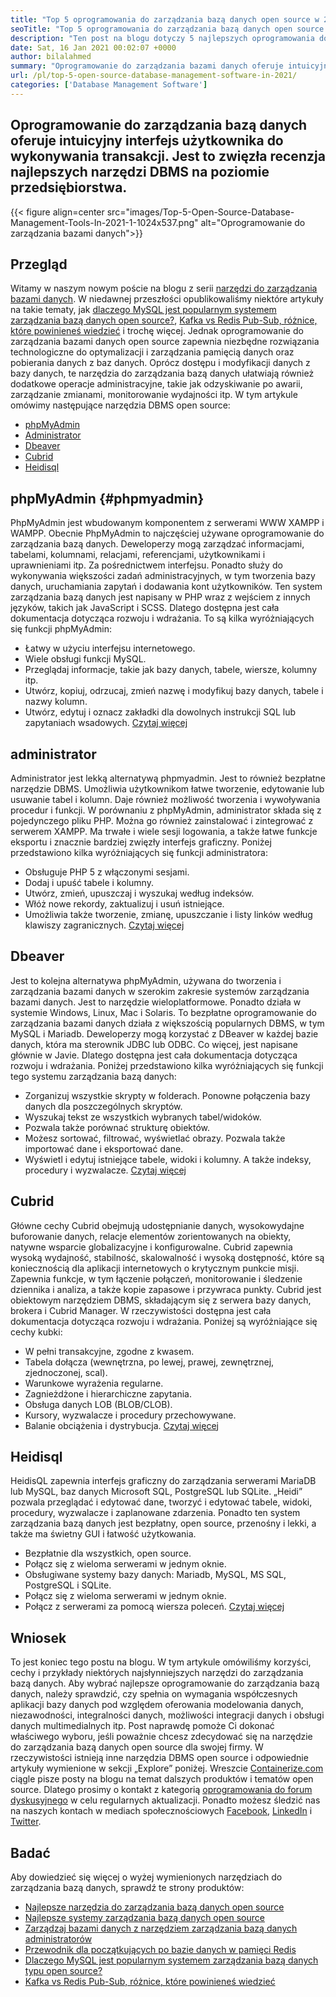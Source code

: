 ```yaml
---
title: "Top 5 oprogramowania do zarządzania bazą danych open source w 2021" 
seoTitle: "Top 5 oprogramowania do zarządzania bazą danych open source w 2021" 
description: "Ten post na blogu dotyczy 5 najlepszych oprogramowania do zarządzania bazą danych z bazami danych. Są to phpmyadmin, administrator, dbeaver, kubrid i heidisql." 
date: Sat, 16 Jan 2021 00:02:07 +0000
author: bilalahmed
summary: "Oprogramowanie do zarządzania bazami danych oferuje intuicyjny interfejs użytkownika do wykonywania transakcji. Jest to zwięzła recenzja najlepszych narzędzi DBMS na poziomie przedsiębiorstwa." 
url: /pl/top-5-open-source-database-management-software-in-2021/
categories: ['Database Management Software']
---
```


## Oprogramowanie do zarządzania bazą danych oferuje intuicyjny interfejs użytkownika do wykonywania transakcji. Jest to zwięzła recenzja najlepszych narzędzi DBMS na poziomie przedsiębiorstwa.

{{< figure align=center src="images/Top-5-Open-Source-Database-Management-Tools-In-2021-1-1024x537.png" alt="Oprogramowanie do zarządzania bazami danych">}}


## Przegląd
Witamy w naszym nowym poście na blogu z serii [narzędzi do zarządzania bazami danych][1]. W niedawnej przeszłości opublikowaliśmy niektóre artykuły na takie tematy, jak [dlaczego MySQL jest popularnym systemem zarządzania bazą danych open source?][2], [Kafka vs Redis Pub-Sub, różnice, które powinieneś wiedzieć][3] i trochę więcej. Jednak oprogramowanie do zarządzania bazami danych open source zapewnia niezbędne rozwiązania technologiczne do optymalizacji i zarządzania pamięcią danych oraz pobierania danych z baz danych. Oprócz dostępu i modyfikacji danych z bazy danych, te narzędzia do zarządzania bazą danych ułatwiają również dodatkowe operacje administracyjne, takie jak odzyskiwanie po awarii, zarządzanie zmianami, monitorowanie wydajności itp.
W tym artykule omówimy następujące narzędzia DBMS open source:
  * [phpMyAdmin][4]
  * [Administrator][5]
  * [Dbeaver][6]
  * [Cubrid][7]
  * [Heidisql][8]

## phpMyAdmin {#phpmyadmin}

PhpMyAdmin jest wbudowanym komponentem z serwerami WWW XAMPP i WAMPP. Obecnie PhpMyAdmin to najczęściej używane oprogramowanie do zarządzania bazą danych. Deweloperzy mogą zarządzać informacjami, tabelami, kolumnami, relacjami, referencjami, użytkownikami i uprawnieniami itp. Za pośrednictwem interfejsu. Ponadto służy do wykonywania większości zadań administracyjnych, w tym tworzenia bazy danych, uruchamiania zapytań i dodawania kont użytkowników. Ten system zarządzania bazą danych jest napisany w PHP wraz z wejściem z innych języków, takich jak JavaScript i SCSS. Dlatego dostępna jest cała dokumentacja dotycząca rozwoju i wdrażania. To są kilka wyróżniających się funkcji phpMyAdmin:
  * Łatwy w użyciu interfejsu internetowego.
  * Wiele obsługi funkcji MySQL.
  * Przeglądaj informacje, takie jak bazy danych, tabele, wiersze, kolumny itp.
  * Utwórz, kopiuj, odrzucaj, zmień nazwę i modyfikuj bazy danych, tabele i nazwy kolumn.
  * Utwórz, edytuj i oznacz zakładki dla dowolnych instrukcji SQL lub zapytaniach wsadowych.
[Czytaj więcej][9]

## administrator
Administrator jest lekką alternatywą phpmyadmin. Jest to również bezpłatne narzędzie DBMS. Umożliwia użytkownikom łatwe tworzenie, edytowanie lub usuwanie tabel i kolumn. Daje również możliwość tworzenia i wywoływania procedur i funkcji. W porównaniu z phpMyAdmin, administrator składa się z pojedynczego pliku PHP. Można go również zainstalować i zintegrować z serwerem XAMPP. Ma trwałe i wiele sesji logowania, a także łatwe funkcje eksportu i znacznie bardziej zwięzły interfejs graficzny. Poniżej przedstawiono kilka wyróżniających się funkcji administratora:
  * Obsługuje PHP 5 z włączonymi sesjami.
  * Dodaj i upuść tabele i kolumny.
  * Utwórz, zmień, upuszczaj i wyszukaj według indeksów.
  * Włóż nowe rekordy, zaktualizuj i usuń istniejące.
  * Umożliwia także tworzenie, zmianę, upuszczanie i listy linków według klawiszy zagranicznych.
[Czytaj więcej][10]

## Dbeaver
Jest to kolejna alternatywa phpMyAdmin, używana do tworzenia i zarządzania bazami danych w szerokim zakresie systemów zarządzania bazami danych. Jest to narzędzie wieloplatformowe. Ponadto działa w systemie Windows, Linux, Mac i Solaris. To bezpłatne oprogramowanie do zarządzania bazami danych działa z większością popularnych DBMS, w tym MySQL i Mariadb. Deweloperzy mogą korzystać z DBeaver w każdej bazie danych, która ma sterownik JDBC lub ODBC. Co więcej, jest napisane głównie w Javie. Dlatego dostępna jest cała dokumentacja dotycząca rozwoju i wdrażania. Poniżej przedstawiono kilka wyróżniających się funkcji tego systemu zarządzania bazą danych:
  * Zorganizuj wszystkie skrypty w folderach. Ponowne połączenia bazy danych dla poszczególnych skryptów.
  * Wyszukaj tekst ze wszystkich wybranych tabel/widoków.
  * Pozwala także porównać strukturę obiektów.
  * Możesz sortować, filtrować, wyświetlać obrazy. Pozwala także importować dane i eksportować dane.
  * Wyświetl i edytuj istniejące tabele, widoki i kolumny. A także indeksy, procedury i wyzwalacze.
[Czytaj więcej][11]

## Cubrid
Główne cechy Cubrid obejmują udostępnianie danych, wysokowydajne buforowanie danych, relacje elementów zorientowanych na obiekty, natywne wsparcie globalizacyjne i konfigurowalne. Cubrid zapewnia wysoką wydajność, stabilność, skalowalność i wysoką dostępność, które są koniecznością dla aplikacji internetowych o krytycznym punkcie misji. Zapewnia funkcje, w tym łączenie połączeń, monitorowanie i śledzenie dziennika i analiza, a także kopie zapasowe i przywraca punkty. Cubrid jest obiektowym narzędziem DBMS, składającym się z serwera bazy danych, brokera i Cubrid Manager. W rzeczywistości dostępna jest cała dokumentacja dotycząca rozwoju i wdrażania. Poniżej są wyróżniające się cechy kubki:
  * W pełni transakcyjne, zgodne z kwasem.
  * Tabela dołącza (wewnętrzna, po lewej, prawej, zewnętrznej, zjednoczonej, scal).
  * Warunkowe wyrażenia regularne.
  * Zagnieżdżone i hierarchiczne zapytania.
  * Obsługa danych LOB (BLOB/CLOB).
  * Kursory, wyzwalacze i procedury przechowywane.
  * Balanie obciążenia i dystrybucja.
[Czytaj więcej][12]

## Heidisql
HeidisQL zapewnia interfejs graficzny do zarządzania serwerami MariaDB lub MySQL, baz danych Microsoft SQL, PostgreSQL lub SQLite. „Heidi” pozwala przeglądać i edytować dane, tworzyć i edytować tabele, widoki, procedury, wyzwalacze i zaplanowane zdarzenia. Ponadto ten system zarządzania bazą danych jest bezpłatny, open source, przenośny i lekki, a także ma świetny GUI i łatwość użytkowania.
  * Bezpłatnie dla wszystkich, open source.
  * Połącz się z wieloma serwerami w jednym oknie.
  * Obsługiwane systemy bazy danych: Mariadb, MySQL, MS SQL, PostgreSQL i SQLite.
  * Połącz się z wieloma serwerami w jednym oknie.
  * Połącz z serwerami za pomocą wiersza poleceń.
[Czytaj więcej][13]

## Wniosek
To jest koniec tego postu na blogu. W tym artykule omówiliśmy korzyści, cechy i przykłady niektórych najsłynniejszych narzędzi do zarządzania bazą danych. Aby wybrać najlepsze oprogramowanie do zarządzania bazą danych, należy sprawdzić, czy spełnia on wymagania współczesnych aplikacji bazy danych pod względem oferowania modelowania danych, niezawodności, integralności danych, możliwości integracji danych i obsługi danych multimedialnych itp. Post naprawdę pomoże Ci dokonać właściwego wyboru, jeśli poważnie chcesz zdecydować się na narzędzie do zarządzania bazą danych open source dla swojej firmy. W rzeczywistości istnieją inne narzędzia DBMS open source i odpowiednie artykuły wymienione w sekcji „Explore” poniżej.
Wreszcie [Containerize.com][14] ciągle pisze posty na blogu na temat dalszych produktów i tematów open source. Dlatego prosimy o kontakt z kategorią [oprogramowania do forum dyskusyjnego][15] w celu regularnych aktualizacji. Ponadto możesz śledzić nas na naszych kontach w mediach społecznościowych [Facebook][16], [LinkedIn][17] i [Twitter][18].

## Badać
Aby dowiedzieć się więcej o wyżej wymienionych narzędziach do zarządzania bazą danych, sprawdź te strony produktów:
  * [Najlepsze narzędzia do zarządzania bazą danych open source][1]
  * [Najlepsze systemy zarządzania bazą danych open source][19]
  * [Zarządzaj bazami danych z narzędziem zarządzania bazą danych administratorów][20]
  * [Przewodnik dla początkujących po bazie danych w pamięci Redis][21]
  * [Dlaczego MySQL jest popularnym systemem zarządzania bazą danych typu open source?][2]
  * [Kafka vs Redis Pub-Sub, różnice, które powinieneś wiedzieć][3]



[1]: https://products.containerize.com/database-management/
[2]: https://blog.containerize.com/2021/02/18/why-mysql-is-a-popular-open-source-database-management-system/
[3]: https://blog.containerize.com/database-management-software/kafka-vs-redis-pub-sub-differences-which-you-should-know/
[4]: #phpmyadmin
[5]: #adminer
[6]: #dbeaver
[7]: #cubrid
[8]: #heidisql
[9]: https://products.containerize.com/database-management/phpmyadmin
[10]: https://products.containerize.com/database-management/adminer
[11]: https://products.containerize.com/database-management/dbeaver
[12]: https://products.containerize.com/database-management/cubrid
[13]: https://products.containerize.com/database-management/heidisql
[14]: https://www.containerize.com/
[15]: https://products.containerize.com/discussion-forum/
[16]: https://web.facebook.com/containerize
[17]: https://www.linkedin.com/company/containerize/
[18]: https://twitter.com/containerize_co
[19]: https://products.containerize.com/database-management-system
[20]: https://blog.containerize.com/2021/03/05/manage-databases-with-adminer-database-management-tool/
[21]: https://blog.containerize.com/database-management-software/a-beginners-guide-to-redis-in-memory-database/
